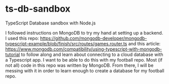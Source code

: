 # ts-db-sandbox
TypeScript Database sandbox with Node.js

I followed instructions on MongoDB to try my hand at setting up a backend. 
I used this repo: https://github.com/mongodb-developer/mongodb-typescript-example/blob/finish/src/routes/games.router.ts
and this article: https://www.mongodb.com/compatibility/using-typescript-with-mongodb-tutorial
to follow along and learn about connecting to a cloud database with a Typescript app. I want to be able to do this with my football repo.
Most (if not all) code in this <ts-db-sandbox> repo was written by MongoDB. From there, I will be messing with it in order to learn enough to create a database for my football repo.
